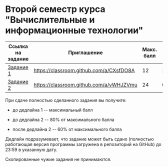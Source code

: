 # Второй семестр курса "Вычислительные и информационные технологии"
|Ссылка на задание|Приглашение|Макс. балл|Дедлайн 1|Дедлайн 2|
|---|---|---|---|---|
|[Задание 1](./Assignment1) |https://classroom.github.com/a/CXsfDO8A |12|17.02.2018|24.02.2018|
|[Задание 2](./Assignment2) |https://classroom.github.com/a/vWHJZVmu |24|03.03.2018|10.03.2018|



При сдаче полностью сделанного задания вы получите:

* до дедлайна 1 -- максимальный балл

* до дедлайна 2 -- 80% от максимального балла

* после дедлайна 2 -- 60% от максимального балла

Дедлайн подразумевает, что задание может быть сдано (полностью работающая версия программы загружена в репозиторий на GitHub) до 23:59 в указанную дату. 

Скопированные чужие задания не принимаются.

